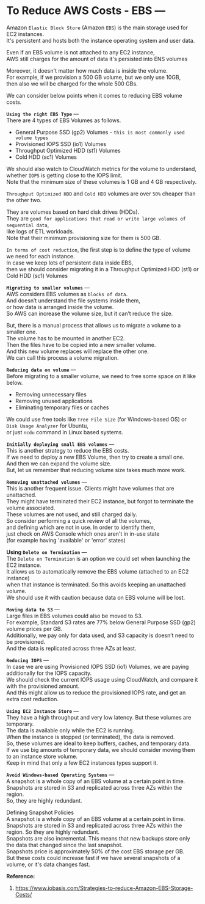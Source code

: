 # To Reduce AWS Costs - EBS — 

Amazon `Elastic Block Store` (Amazon `EBS`) is the main storage used for EC2 instances.  
It's persistent and hosts both the instance operating system and user data.  

Even if an EBS volume is not attached to any EC2 instance,  
AWS still charges for the amount of data it's persisted into ENS volumes  

Moreover, it doesn't matter how much data is inside the volume.  
For example, if we provision a 500 GB volume, but we only use 10GB,  
then also we will be charged for the whole 500 GBs.  

We can consider below points when it comes to reducing EBS volume costs.  

**`Using the right EBS Type`** —  
There are 4 types of EBS Volumes as follows.

- General Purpose SSD (gp2) Volumes - `this is most commonly used volume types`  
- Provisioned IOPS SSD (io1) Volumes
- Throughput Optimized HDD (st1) Volumes
- Cold HDD (sc1) Volumes  

We should also watch to CloudWatch metrics for the volume to understand,  
whether `IOPS` is getting close to the IOPS limit.  
Note that the minimum size of these volumes is 1 GB and 4 GB respectively.  

`Throughput Optimized HDD` and `Cold HDD` volumes are over `50%` cheaper than the other two.  

They are volumes based on hard disk drives (HDDs).  
They are `good for applications that read or write large volumes of sequential data`,  
like logs of ETL workloads.  
Note that their minimum provisioning size for them is 500 GB.  

`In terms of cost reduction`, the first step is to define the type of volume we need for each instance.  
In case we keep lots of persistent data inside EBS,  
then we should consider migrating it in a Throughput Optimized HDD (st1) or Cold HDD (sc1) Volumes  

**`Migrating to smaller volumes`** —  
AWS considers EBS volumes as `blocks of data`.  
And doesn’t understand the file systems inside them,  
or how data is arranged inside the volume.  
So AWS can increase the volume size, but it can’t reduce the size.  

But, there is a manual process that allows us to migrate a volume to a smaller one.  
The volume has to be mounted in another EC2.  
Then the files have to be copied into a new smaller volume.  
And this new volume replaces will replace the other one.  
We can call this process a volume migration.  

**`Reducing data on volume`** —  
Before migrating to a smaller volume, we need to free some space on it like below.  
- Removing unnecessary files
- Removing unused applications
- Eliminating temporary files or caches  

We could use free tools like `Tree File Size` (for Windows-based OS) or `Disk Usage Analyzer` for Ubuntu,  
or just `ncdu` command in Linux based systems.  

**`Initially deploying small EBS volumes`** —  
This is another strategy to reduce the EBS costs.  
If we need to deploy a new EBS Volume, then try to create a small one.  
And then we can expand the volume size.  
But, let us remember that reducing volume size takes much more work.  

**`Removing unattached volumes`** —  
This is another frequent issue. Clients might have volumes that are unattached.  
They might have terminated their EC2 instance, but forgot to terminate the volume associated.  
These volumes are not used, and still charged daily.  
So consider performing a quick review of all the volumes,  
and defining which are not in use. In order to identify them,  
just check on AWS Console which ones aren't in in-use state  
(for example having 'available' or 'error' states)  

**Using `Delete on Termination`** —  
The `Delete on Termination` is an option we could set when launching the EC2 instance.  
It allows us to automatically remove the EBS volume (attached to an EC2 instance)  
when that instance is terminated. So this avoids keeping an unattached volume.  
We should use it with caution because data on EBS volume will be lost.  


**`Moving data to S3`** —  
Large files in EBS volumes could also be moved to S3.  
For example, Standard S3 rates are 77% below General Purpose SSD (gp2) volume prices per GB.  
Additionally, we pay only for data used, and S3 capacity is doesn’t need to be provisioned.  
And the data is replicated across three AZs at least.

**`Reducing IOPS`** —  
In case we are using Provisioned IOPS SSD (io1) Volumes, we are paying additionally for the IOPS capacity.  
We should check the current IOPS usage using CloudWatch, and compare it with the provisioned amount.  
And this might allow us to reduce the provisioned IOPS rate, and get an extra cost reduction.  

**`Using EC2 Instance Store`** —  
They have a high throughput and very low latency. But these volumes are temporary.  
The data is available only while the EC2 is running.  
When the instance is stopped (or terminated), the data is removed.  
So, these volumes are ideal to keep buffers, caches, and temporary data.  
If we use big amounts of temporary data, we should consider moving them to an instance store volume.  
Keep in mind that only a few EC2 instances types support it.  

**`Avoid Windows-based Operating Systems`** —  
A snapshot is a whole copy of an EBS volume at a certain point in time.  
Snapshots are stored in S3 and replicated across three AZs within the region.  
So, they are highly redundant.  


Defining Snapshot Policies   
A snapshot is a whole copy of an EBS volume at a certain point in time.  
Snapshots are stored in S3 and replicated across three AZs within the region. So they are highly redundant.  
Snapshots are also incremental. This means that new backups store only the data that changed since the last snapshot.  
Snapshots price is approximately 50% of the cost EBS storage per GB.  
But these costs could increase fast if we have several snapshots of a volume, or it's data changes fast.  


**Reference:**  
1. https://www.iobasis.com/Strategies-to-reduce-Amazon-EBS-Storage-Costs/


